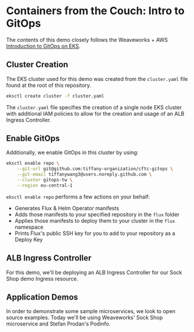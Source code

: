 # Containers from the Couch: Intro to GitOps

The contents of this demo closely follows the Weaveworks + AWS [Introduction to GitOps on EKS](https://weaveworks-gitops.awsworkshop.io/22_workshop_1.html).

## Cluster Creation

The EKS cluster used for this demo was created from the `cluster.yaml` file found at the root of this repository.

```sh
eksctl create cluster -f cluster.yaml
```

The `cluster.yaml` file specifies the creation of a single node EKS cluster with additional IAM policies to allow for the creation and usage of an ALB Ingress Controller.

## Enable GitOps

Additionally, we enable GitOps in this cluster by using:

```sh
eksctl enable repo \
    --git-url git@github.com:tiffany-organization/cftc-gitops \
    --git-email tiffanywang3@users.noreply.github.com \
    --cluster gitops-tw \
    --region eu-central-1
```

`eksctl enable repo` performs a few actions on your behalf:

* Generates Flux & Helm Operator manifests
* Adds those manifests to your specified repository in the `flux` folder
* Applies those manifests to deploy them to your cluster in the `flux` namespace
* Prints Flux's public SSH key for you to add to your repository as a Deploy Key

## ALB Ingress Controller

For this demo, we'll be deploying an ALB Ingress Controller for our Sock Shop demo Ingress resource.

## Application Demos

In order to demonstrate some sample microservices, we look to open source examples. Today we'll be using Weaveworks' Sock Shop microservice and Stefan Prodan's Podinfo.
